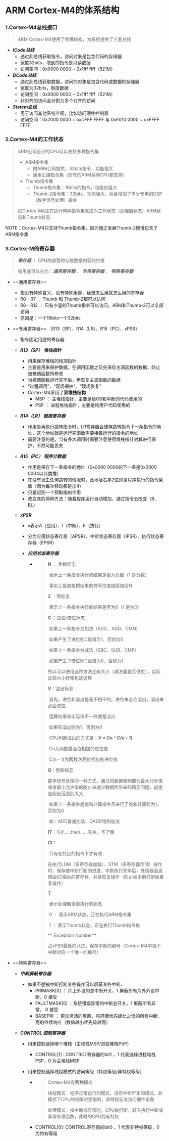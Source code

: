 # ARM Cortex-M4的体系结构

### 1.Cortex-M4总线接口

> ARM Cortex-M4使用了哈佛结构，为系统提供了三套总线

- ***ICode总线***
  - 通过此总线获取指令，访问对象是包含代码的存储器
  - 宽度32bits，取到的指令是只读数据
  - 访问空间：0x0000 0000 ~ 0x1fff ffff（521M）
- ***DCode总线***
  - 通过此总线获取数据，访问的对象是包含代码或数据的存储器
  - 宽度为32bits，制度数据
  - 访问空间：0x0000 0000 ~ 0x1fff ffff（521M）
  - 非对齐的访问会分割为多个对齐的访问
- ***Ststem总线***
  - 用于访问其他系统空间，比如访问硬件控制器
  - 访问空间：0x2000 0000 ~ oxDFFF FFFF 与 0xE010 0000 ~ oxFFFF FFFF

### 2.Cortex-M4的工作状态

> ARM公司设计的CPU可以支持多种指令集
>
> - ARM指令集
>   - 由ARM公司提供，32bits指令，功能强大
>   - 通用汇编指令集（所有的ARM系列CPU都支持）
> - Thumb指令集
>   - Thumb指令集：16bits的指令，功能也强大
>   - Thumb-2指令集：32bits，功能强大，并且增加了不少专用的DSP（数字信号处理）指令
>
> 把Cortex-M4正在执行何种指令集就成为工作状态（处理器状态）ARM状态和Thumb状态

NOTE：Cortex-M4只支持Thumb指令集，因为随之发展Thumb-2慢慢包含了ARM指令集

### 3.Cortex-M的寄存器

> ***寄存器*** ： CPU内部暂时存放数据内容的位置
>
> 按用途可以分为：***通用寄存器*** 、 ***专用寄存器*** 、 ***特殊寄存器***

- ==通用寄存器==
  - 指没有特殊含义、没有特殊用途，我想怎么用就怎么用的寄存器
  - R0 - R7 ： Thumb 和 Thumb-2都可以访问
  - R8 - R12 ： 只有少量的Thumb指令可以访问，ARM和Thumb-2可以全部访问
  - 原因是：一个16bits一个32bits
  
- ==专用寄存器== （R13（SP）、R14（LR）、R15（PC）、xPSR）

  - 指有固定用途的寄存器

  - ***R13（SP） 堆栈指针***

    - 用来保存堆栈的栈顶指针
    - 主要是用来保护数据，在调用函数之前先保存主调函数的数据，防止被被调函数所修改
    - 当被调函数运行完毕后，再恢复主调函数的数据
    - “过程调用”、“现场保护”、“现场恢复”
    - Cortex-M4采用了**双堆栈结构**
      - MSP ： 主堆栈指针，主要是给OS和中断的代码使用的
      - PSP ： 进程堆栈指针，主要是给用户代码使用的

  - ***R14（LR） 链接寄存器***

    - 作用是再执行跳转指令时，LR寄存器会储存跳转指令下一条指令的地址，这个地址就是运行完函数需要接着运行的指令的地址
    - 需要注意的是，当有多次调用时需要注意使用堆栈指针对其进行保护，不然可能丢失

  - ***R15（PC） 程序计数器***

    - 作用是保存下一条指令的地址（0x0000 0000的下一条是0x0000 0004以此类推）
    - 在没有发生任何跳转的情况时，此地址右移2位即是程序执行的指令条数（因为每次移动都是加4）
    - 只是起到一个预取指的作用
    - 改变其的两种方法：随着程序运行自动增加、通过指令去改变（B、BL）

  - ***xPSR***

    - x表示A（应用）、I（中断）、E（执行）

    - 分为应用状态寄存器（APSR）、中断状态寄存器（IPSR）、执行状态寄存器（EPSR）

    - ***应用状态寄存器***

      - > **N** ： 负数标志
        >
        > ​		表示上一条指令执行的结果是否为负数（1 是负数）
        >
        > ​		事实上是直接把结果的符号位直接赋值给N
        >
        > **Z** ：零标志
        >
        > ​		表示上一条指令执行的结果是否为0（1 是为0）
        >
        > **C** ：进位/借位标志
        >
        > ​		如果上一条指令为加法（ADC、ADD、CMN）
        >
        > ​				如果产生了进位则C赋值为1、否则为0
        >
        > ​		如果上一条指令为减法（SBC、SUB、CMP）
        >
        > ​				如果产生了借位则C赋值为0、否则为1
        >
        > ​		所以可以使用这种方法比较大小（减法看是否借位），实际比较大小好像也是这样
        >
        > **V**：溢出标志
        >
        > ​		首先，进位和溢出是毫不相干的，进位未必会溢出，溢出未必会进位
        >
        > ​		运算结果和实际值不一样就是溢出
        >
        > ​		如果有溢出则为1，否则为0
        >
        > ​		CPU判断溢出的方式是：***V = Cn ^ C(n - 1)***
        >
        > ​				Cn为两数最高位相加的进位值
        >
        > ​				C(n - 1)为两数次高位相加的进位值
        >
        > **Q**：饱和标志
        >
        > ​		数字信号处理的一种方式，通过将数据强制置为最大允许值或者最小允许值的防止来减少数据所带来的畸变问题，前提是超出范围别太大
        >
        > ​		如果上一条指令是饱和计算指令且进行了饱和计算则为1， 否则为0
        >
        > ​				如：ADD普通加法、QADD饱和加法
        >
        > **IT**：与if……then……有关，不了解
        >
        > **CI**：
        >
        > ​		只有在特定的指令下才有效
        >
        > ​		在执行LDM（多寄存器加载）、STM（多寄存器存储）操作时，保存被中断打断的进度，中断执行完毕后，处理器会返回由ICI指向的寄存器，并且恢复操作（防止被中断打断后重复操作）
        >
        > **T**
        >
        > ​		表示处理器当前执行的状态
        >
        > ​		0 ： 表示ARM状态，正在执行ARM指令集
        >
        > ​		1 ： 表示Thumb状态，正在执行Thumb指令集
        >
        > ** Exception Number**
        >
        > ​		占xPSR最低的八位，保存中断的编号（Cortex-M4中每个中断对应一个唯一的编号）
  
- ==特殊寄存器==

  - ***中断屏蔽寄存器***

    - 如果不想被中断打断某些操作可以屏蔽某些中断、
      - PRIMASK[0] ： 片上外设的总中断开关，1 屏蔽所有片外外设中断，0 接受
      - FAULTMASK[0] ：系统错误异常的中断总开关，1 屏蔽所有异常， 0 接受
      - BASEPRI  ： 更加灵活的屏蔽，将屏蔽优先级比之低的所有中断，高的继续响应（数值越小优先级越高）

  - ***CONTROL 控制寄存器***

    - 用来控制选择哪个堆栈（主堆栈MSP/进程堆栈PSP）

      - CONTROL[1] : CONTROL寄存器的bit1 ，1 代表选择进程堆栈PSP，0 为主堆栈MSP

    - 用来控制选择线程模式的访问等级（特权等级/非特权等级）

      - > Cortex-M4有两种模式
        >
        > ​	线程模式：程序正常运行的模式、没有中断产生的模式，此模式下CPU的权限时受限的，非特权无法访问硬件设备
        >
        > ​	处理模式：指中断或异常时，CPU被打断，转去执行中断或异常处理函数，此时的CPU拥有特权

      - CONTROL[0]: CONTROL寄存器的bit0 ，1 代表非特权等级，0 为特权等级

